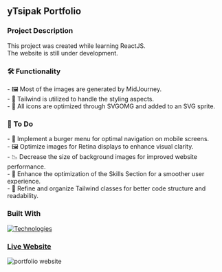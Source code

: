 ## yTsipak Portfolio

<!-- ABOUT THE PROJECT -->
### Project Description

This project was created while learning ReactJS. <br>
The website is still under development.

<h3>🛠️ Functionality</h3>
- 🖼️ Most of the images are generated by MidJourney. <br>
- 🎨 Tailwind is utilized to handle the styling aspects. <br>
- 🌟 All icons are optimized through SVGOMG and added to an SVG sprite. <br>

<h3>📝 To Do</h3>
- 🍔 Implement a burger menu for optimal navigation on mobile screens. <br>
- 🖼️ Optimize images for Retina displays to enhance visual clarity. <br>
- 📉 Decrease the size of background images for improved website performance. <br>
- 🚀 Enhance the optimization of the Skills Section for a smoother user experience. <br>
- 🧐 Refine and organize Tailwind classes for better code structure and readability. <br>

<!-- Technologies -->
### Built With
[![Technologies](https://skillicons.dev/icons?i=react,vite,js,tailwind)](https://skillicons.dev)
<br>

<!-- Images -->
### [Live Website](#)
![portfolio website](https://github.com/ytsipak/portfolio_website/assets/122310792/d9a0159d-5835-4c7e-8e34-b53d0d07a554)



